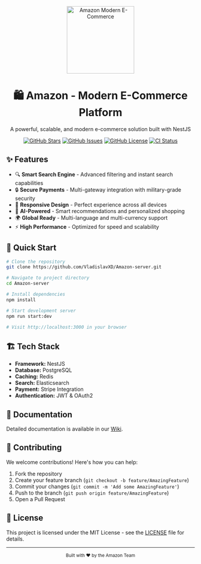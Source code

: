 <div align="center">
  <a href="https://github.com/VladislavXD/Amazon-server">
    <img src="https://raw.githubusercontent.com/VladislavXD/Amazon-server/main/assets/logo.svg" alt="Amazon Modern E-Commerce" width="180"/>
  </a>

  <h1>🛍️ Amazon - Modern E-Commerce Platform</h1>

  <p>A powerful, scalable, and modern e-commerce solution built with NestJS</p>

  [![GitHub Stars](https://img.shields.io/github/stars/VladislavXD/Amazon-server?style=for-the-badge)](https://github.com/VladislavXD/Amazon-server/stargazers)
  [![GitHub Issues](https://img.shields.io/github/issues/VladislavXD/Amazon-server?style=for-the-badge)](https://github.com/VladislavXD/Amazon-server/issues)
  [![GitHub License](https://img.shields.io/github/license/VladislavXD/Amazon-server?style=for-the-badge)](https://github.com/VladislavXD/Amazon-server/blob/main/LICENSE)
  [![CI Status](https://img.shields.io/github/workflow/status/VladislavXD/Amazon-server/CI?style=for-the-badge)](https://github.com/VladislavXD/Amazon-server/actions)
</div>

## ✨ Features

- 🔍 **Smart Search Engine** - Advanced filtering and instant search capabilities
- 🔒 **Secure Payments** - Multi-gateway integration with military-grade security
- 📱 **Responsive Design** - Perfect experience across all devices
- 🤖 **AI-Powered** - Smart recommendations and personalized shopping
- 🌍 **Global Ready** - Multi-language and multi-currency support
- ⚡ **High Performance** - Optimized for speed and scalability

## 🚀 Quick Start

```bash
# Clone the repository
git clone https://github.com/VladislavXD/Amazon-server.git

# Navigate to project directory
cd Amazon-server

# Install dependencies
npm install

# Start development server
npm run start:dev

# Visit http://localhost:3000 in your browser
```

## 🏗️ Tech Stack

- **Framework:** NestJS
- **Database:** PostgreSQL
- **Caching:** Redis
- **Search:** Elasticsearch
- **Payment:** Stripe Integration
- **Authentication:** JWT & OAuth2

## 📖 Documentation

Detailed documentation is available in our [Wiki](https://github.com/VladislavXD/Amazon-server/wiki).

## 🤝 Contributing

We welcome contributions! Here's how you can help:

1. Fork the repository
2. Create your feature branch (`git checkout -b feature/AmazingFeature`)
3. Commit your changes (`git commit -m 'Add some AmazingFeature'`)
4. Push to the branch (`git push origin feature/AmazingFeature`)
5. Open a Pull Request

## 📝 License

This project is licensed under the MIT License - see the [LICENSE](LICENSE) file for details.

---

<div align="center">
  <sub>Built with ❤️ by the Amazon Team</sub>
</div>